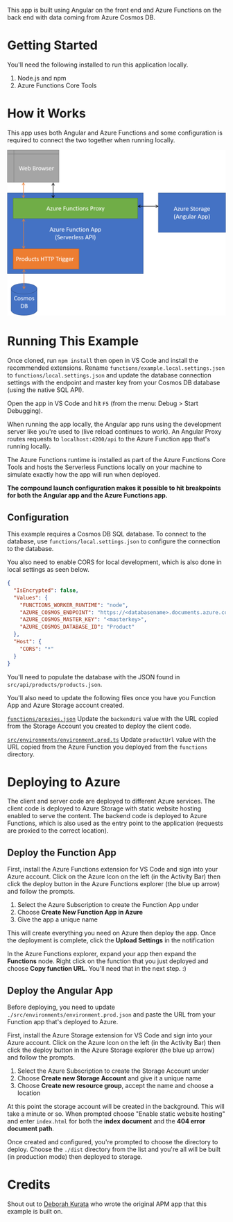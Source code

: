 This app is built using Angular on the front end and Azure Functions on the back
end with data coming from Azure Cosmos DB.

# Getting Started

You'll need the following installed to run this application locally.

1. Node.js and npm
1. Azure Functions Core Tools

# How it Works

This app uses both Angular and Azure Functions and some configuration is
required to connect the two together when running locally.

![Application Architecture](./app-diagram.png)

# Running This Example

Once cloned, run `npm install` then open in VS Code and install the recommended
extensions. Rename `functions/example.local.settings.json` to
`functions/local.settings.json` and update the database connection settings with
the endpoint and master key from your Cosmos DB database (using the native SQL
API).

Open the app in VS Code and hit `F5` (from the menu: Debug > Start Debugging).

When running the app locally, the Angular app runs using the development server
like you're used to (live reload continues to work). An Angular Proxy routes
requests to `localhost:4200/api` to the Azure Function app that's running
locally.

The Azure Functions runtime is installed as part of the Azure Functions Core
Tools and hosts the Serverless Functions locally on your machine to simulate
exactly how the app will run when deployed.

**The compound launch configuration makes it possible to hit breakpoints for
both the Angular app and the Azure Functions app.**

## Configuration

This example requires a Cosmos DB SQL database. To connect to the database, use
`functions/local.settings.json` to configure the connection to the database.

You also need to enable CORS for local development, which is also done in local
settings as seen below.

```json
{
  "IsEncrypted": false,
  "Values": {
    "FUNCTIONS_WORKER_RUNTIME": "node",
    "AZURE_COSMOS_ENDPOINT": "https://<databasename>.documents.azure.com:443/",
    "AZURE_COSMOS_MASTER_KEY": "<masterkey>",
    "AZURE_COSMOS_DATABASE_ID": "Product"
  },
  "Host": {
    "CORS": "*"
  }
}
```

You'll need to populate the database with the JSON found in
`src/api/products/products.json`.

You'll also need to update the following files once you have you Function App
and Azure Storage account created.

[`functions/proxies.json`](https://github.com/fiveisprime/apm/blob/master/functions/proxies.json#L8)
Update the `backendUri` value with the URL copied from the Storage Account you
created to deploy the client code.

[`src/environments/environment.prod.ts`](https://github.com/fiveisprime/apm/blob/master/src/environments/environment.prod.ts#L3)
Update `productUrl` value with the URL copied from the Azure Function you
deployed from the `functions` directory.

# Deploying to Azure

The client and server code are deployed to different Azure services. The client
code is deployed to Azure Storage with static website hosting enabled to serve
the content. The backend code is deployed to Azure Functions, which is also used
as the entry point to the application (requests are proxied to the correct
location).

## Deploy the Function App

First, install the Azure Functions extension for VS Code and sign into your
Azure account. Click on the Azure Icon on the left (in the Activity Bar) then
click the deploy button in the Azure Functions explorer (the blue up arrow) and
follow the prompts.

1. Select the Azure Subscription to create the Function App under
1. Choose **Create New Function App in Azure**
1. Give the app a unique name

This will create everything you need on Azure then deploy the app. Once the
deployment is complete, click the **Upload Settings** in the notification

In the Azure Functions explorer, expand your app then expand the **Functions**
node. Right click on the function that you just deployed and choose
**Copy function URL**. You'll need that in the next step. :)

## Deploy the Angular App

Before deploying, you need to update `./src/environments/environment.prod.json`
and paste the URL from your Function app that's deployed to Azure.

First, install the Azure Storage extension for VS Code and sign into your Azure
account. Click on the Azure Icon on the left (in the Activity Bar) then click
the deploy button in the Azure Storage explorer (the blue up arrow) and follow
the prompts.

1. Select the Azure Subscription to create the Storage Account under
1. Choose **Create new Storage Account** and give it a unique name
1. Choose **Create new resource group**, accept the name and choose a location

At this point the storage account will be created in the background. This will
take a minute or so. When prompted choose "Enable static website hosting" and
enter `index.html` for both the **index document** and the
**404 error document path**.

Once created and configured, you're prompted to choose the directory to deploy.
Choose the `./dist` directory from the list and you're all will be built (in
production mode) then deployed to storage.

# Credits

Shout out to [Deborah Kurata](https://github.com/deborahk/) who wrote the
original APM app that this example is built on.
